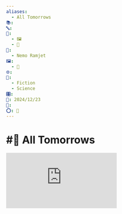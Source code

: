 ```yaml
---
aliases:
  - All Tomorrows
📚: 
🔤: 
📁:
  - 🖼️
  - 📖
👤:
  - Nemo Ramjet
🖼️:
  - 📖
🌐: 
📖:
  - Fiction
  - Science
🎛️: 
📅: 2024/12/23
🔢: 
⭕: 🏁
---
```

# #📖 All Tomorrows

![](https://res.cloudinary.com/dpqi5g7l6/image/upload/f_auto/v1723983879/jbhrddns4yekthevwrlp.pdf)